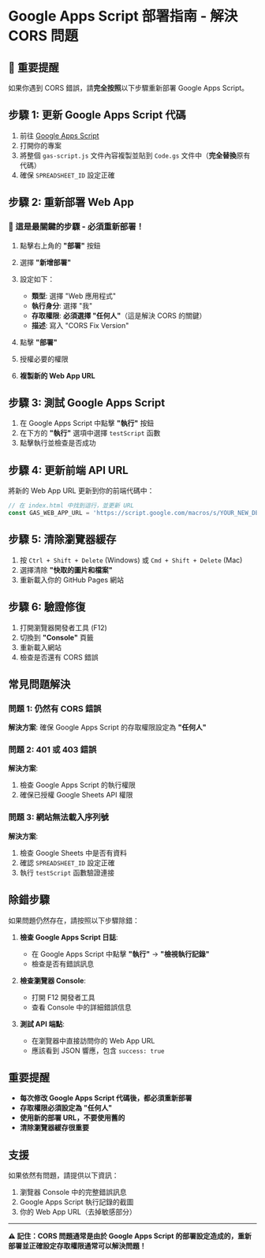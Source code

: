 # Google Apps Script 部署指南 - 解決 CORS 問題

## 🚨 重要提醒
如果你遇到 CORS 錯誤，請**完全按照**以下步驟重新部署 Google Apps Script。

## 步驟 1: 更新 Google Apps Script 代碼

1. 前往 [Google Apps Script](https://script.google.com/)
2. 打開你的專案
3. 將整個 `gas-script.js` 文件內容複製並貼到 `Code.gs` 文件中（**完全替換**原有代碼）
4. 確保 `SPREADSHEET_ID` 設定正確

## 步驟 2: 重新部署 Web App

### 🔴 這是最關鍵的步驟 - 必須重新部署！

1. 點擊右上角的 **"部署"** 按鈕
2. 選擇 **"新增部署"**
3. 設定如下：
   - **類型**: 選擇 "Web 應用程式"
   - **執行身分**: 選擇 "我"
   - **存取權限**: **必須選擇 "任何人"**（這是解決 CORS 的關鍵）
   - **描述**: 寫入 "CORS Fix Version"

4. 點擊 **"部署"**
5. 授權必要的權限
6. **複製新的 Web App URL**

## 步驟 3: 測試 Google Apps Script

1. 在 Google Apps Script 中點擊 **"執行"** 按鈕
2. 在下方的 **"執行"** 選項中選擇 `testScript` 函數
3. 點擊執行並檢查是否成功

## 步驟 4: 更新前端 API URL

將新的 Web App URL 更新到你的前端代碼中：

```javascript
// 在 index.html 中找到這行，並更新 URL
const GAS_WEB_APP_URL = 'https://script.google.com/macros/s/YOUR_NEW_DEPLOYMENT_ID/exec';
```

## 步驟 5: 清除瀏覽器緩存

1. 按 `Ctrl + Shift + Delete` (Windows) 或 `Cmd + Shift + Delete` (Mac)
2. 選擇清除 **"快取的圖片和檔案"**
3. 重新載入你的 GitHub Pages 網站

## 步驟 6: 驗證修復

1. 打開瀏覽器開發者工具 (F12)
2. 切換到 **"Console"** 頁籤
3. 重新載入網站
4. 檢查是否還有 CORS 錯誤

## 常見問題解決

### 問題 1: 仍然有 CORS 錯誤
**解決方案**: 確保 Google Apps Script 的存取權限設定為 **"任何人"**

### 問題 2: 401 或 403 錯誤
**解決方案**: 
1. 檢查 Google Apps Script 的執行權限
2. 確保已授權 Google Sheets API 權限

### 問題 3: 網站無法載入序列號
**解決方案**:
1. 檢查 Google Sheets 中是否有資料
2. 確認 `SPREADSHEET_ID` 設定正確
3. 執行 `testScript` 函數驗證連接

## 除錯步驟

如果問題仍然存在，請按照以下步驟除錯：

1. **檢查 Google Apps Script 日誌**:
   - 在 Google Apps Script 中點擊 **"執行"** → **"檢視執行記錄"**
   - 檢查是否有錯誤訊息

2. **檢查瀏覽器 Console**:
   - 打開 F12 開發者工具
   - 查看 Console 中的詳細錯誤信息

3. **測試 API 端點**:
   - 在瀏覽器中直接訪問你的 Web App URL
   - 應該看到 JSON 響應，包含 `success: true`

## 重要提醒

- **每次修改 Google Apps Script 代碼後，都必須重新部署**
- **存取權限必須設定為 "任何人"**
- **使用新的部署 URL，不要使用舊的**
- **清除瀏覽器緩存很重要**

## 支援

如果依然有問題，請提供以下資訊：

1. 瀏覽器 Console 中的完整錯誤訊息
2. Google Apps Script 執行記錄的截圖
3. 你的 Web App URL（去掉敏感部分）

---

**⚠️ 記住：CORS 問題通常是由於 Google Apps Script 的部署設定造成的，重新部署並正確設定存取權限通常可以解決問題！** 